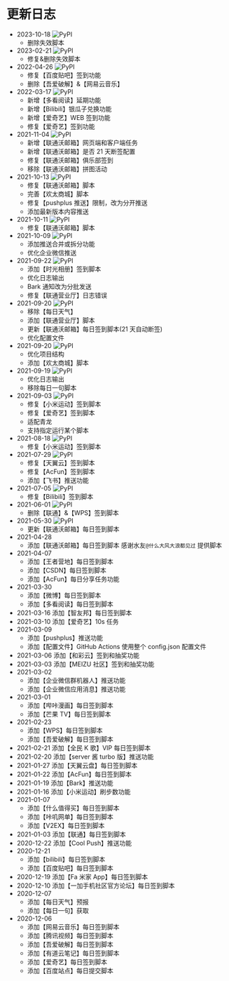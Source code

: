 # 更新日志

- 2023-10-18 ![PyPI](https://img.shields.io/badge/Pypi-v23.10.18-brightgreen)
  - 删除失效脚本
- 2023-02-21 ![PyPI](https://img.shields.io/badge/Pypi-v0.4.0-brightgreen)
  - 修复&删除失效脚本
- 2022-04-26 ![PyPI](https://img.shields.io/badge/Pypi-v0.3.8-brightgreen)
  - 修复【百度贴吧】签到功能
  - 删除【吾爱破解】&【网易云音乐】
- 2022-03-17 ![PyPI](https://img.shields.io/badge/Pypi-v0.3.7-brightgreen)
  - 新增【多看阅读】延期功能
  - 新增【Bilibili】银瓜子兑换功能
  - 新增【爱奇艺】WEB 签到功能
  - 修复【爱奇艺】签到功能
- 2021-11-04 ![PyPI](https://img.shields.io/badge/Pypi-v0.3.4-brightgreen)
  - 新增【联通沃邮箱】网页端和客户端任务
  - 新增【联通沃邮箱】是否 21 天断签配置
  - 修复【联通沃邮箱】俱乐部签到
  - 移除【联通沃邮箱】拼图活动
- 2021-10-13 ![PyPI](https://img.shields.io/badge/Pypi-v0.3.1-brightgreen)
  - 修复【联通沃邮箱】脚本
  - 完善【欢太商城】脚本
  - 修复【pushplus 推送】限制，改为分开推送
  - 添加最新版本内容推送
- 2021-10-11 ![PyPI](https://img.shields.io/badge/Pypi-v0.2.6-brightgreen)
  - 修复【联通沃邮箱】脚本
- 2021-10-09 ![PyPI](https://img.shields.io/badge/Pypi-v0.2.5-brightgreen)
  - 添加推送合并或拆分功能
  - 优化企业微信推送
- 2021-09-22 ![PyPI](https://img.shields.io/badge/Pypi-v0.2.2-brightgreen)
  - 添加【时光相册】签到脚本
  - 优化日志输出
  - Bark 通知改为分批发送
  - 修复【联通营业厅】日志错误
- 2021-09-20 ![PyPI](https://img.shields.io/badge/Pypi-v0.2.1-brightgreen)
  - 移除【每日天气】
  - 添加【联通营业厅】脚本
  - 更新【联通沃邮箱】每日签到脚本(21 天自动断签)
  - 优化配置文件
- 2021-09-20 ![PyPI](https://img.shields.io/badge/Pypi-v0.1.9-brightgreen)
  - 优化项目结构
  - 添加【欢太商城】脚本
- 2021-09-19 ![PyPI](https://img.shields.io/badge/Pypi-v0.1.8-brightgreen)
  - 优化日志输出
  - 移除每日一句脚本
- 2021-09-03 ![PyPI](https://img.shields.io/badge/Pypi-v0.1.7-brightgreen)
  - 修复【小米运动】签到脚本
  - 修复【爱奇艺】签到脚本
  - 适配青龙
  - 支持指定运行某个脚本
- 2021-08-18 ![PyPI](https://img.shields.io/badge/Pypi-v0.1.4-brightgreen)
  - 修复【小米运动】签到脚本
- 2021-07-29 ![PyPI](https://img.shields.io/badge/Pypi-v0.1.3-brightgreen)
  - 修复【天翼云】签到脚本
  - 修复【AcFun】签到脚本
  - 添加【飞书】推送功能
- 2021-07-05 ![PyPI](https://img.shields.io/badge/Pypi-v0.1.1-brightgreen)
  - 修复【Bilibili】签到脚本
- 2021-06-01 ![PyPI](https://img.shields.io/badge/Pypi-v0.1.0-brightgreen)
  - 删除【联通】&【WPS】签到脚本
- 2021-05-30 ![PyPI](https://img.shields.io/badge/Pypi-v0.0.8-brightgreen)
  - 更新【联通沃邮箱】每日签到脚本
- 2021-04-28
  - 添加【联通沃邮箱】每日签到脚本 感谢水友`@什么大风大浪都见过` 提供脚本
- 2021-04-07
  - 添加【王者营地】每日签到脚本
  - 添加【CSDN】每日签到脚本
  - 添加【AcFun】每日分享任务功能
- 2021-03-30
  - 添加【微博】每日签到脚本
  - 添加【多看阅读】每日签到脚本
- 2021-03-16 添加【智友邦】每日签到脚本
- 2021-03-10 添加【爱奇艺】10s 任务
- 2021-03-09
  - 添加【pushplus】推送功能
  - 添加【配置文件】GitHub Actions 使用整个 config.json 配置文件
- 2021-03-06 添加【和彩云】签到和抽奖功能
- 2021-03-03 添加【MEIZU 社区】签到和抽奖功能
- 2021-03-02
  - 添加【企业微信群机器人】推送功能
  - 添加【企业微信应用消息】推送功能
- 2021-03-01
  - 添加【哔咔漫画】每日签到脚本
  - 添加【芒果 TV】每日签到脚本
- 2021-02-23
  - 添加【WPS】每日签到脚本
  - 添加【吾爱破解】每日签到脚本
- 2021-02-21 添加【全民 K 歌】VIP 每日签到脚本
- 2021-02-20 添加【server 酱 turbo 版】推送功能
- 2021-01-27 添加【天翼云盘】每日签到脚本
- 2021-01-22 添加【AcFun】每日签到脚本
- 2021-01-19 添加【Bark】推送功能
- 2021-01-16 添加【小米运动】刷步数功能
- 2021-01-07
  - 添加【什么值得买】每日签到脚本
  - 添加【咔叽网单】每日签到脚本
  - 添加【V2EX】每日签到脚本
- 2021-01-03 添加【联通】每日签到脚本
- 2020-12-22 添加【Cool Push】推送功能
- 2020-12-21
  - 添加【bilibili】每日签到脚本
  - 添加【百度贴吧】每日签到脚本
- 2020-12-19 添加【Fa 米家 App】每日签到脚本
- 2020-12-10 添加【一加手机社区官方论坛】每日签到脚本
- 2020-12-07
  - 添加【每日天气】预报
  - 添加【每日一句】获取
- 2020-12-06
  - 添加【网易云音乐】每日签到脚本
  - 添加【腾讯视频】每日签到脚本
  - 添加【吾爱破解】每日签到脚本
  - 添加【有道云笔记】每日签到脚本
  - 添加【爱奇艺】每日签到脚本
  - 添加【百度站点】每日提交脚本
